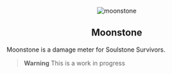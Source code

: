 <div align=center>

 ![moonstone](https://github.com/Haato3o/Moonstone/assets/35552782/3cef4273-7edb-4ce4-8313-9cf6dd274cd8)

  ## Moonstone
</div>

Moonstone is a damage meter for Soulstone Survivors.

> **Warning**
> This is a work in progress
